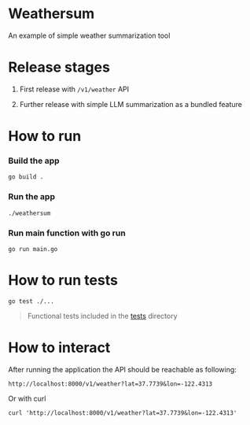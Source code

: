 # Weathersum
An example of simple weather summarization tool

# Release stages
1) First release with `/v1/weather` API

2) Further release with simple LLM summarization 
as a bundled feature

# How to run
### Build the app
```
go build .
```
### Run the app
```
./weathersum
```
### Run main function with go run
```
go run main.go
```

# How to run tests
```
go test ./...
```
> Functional tests included in the [tests](/tests) directory


# How to interact

After running the application the API should be reachable as following:
```
http://localhost:8000/v1/weather?lat=37.7739&lon=-122.4313
```
Or with curl
```
curl 'http://localhost:8000/v1/weather?lat=37.7739&lon=-122.4313'
```

